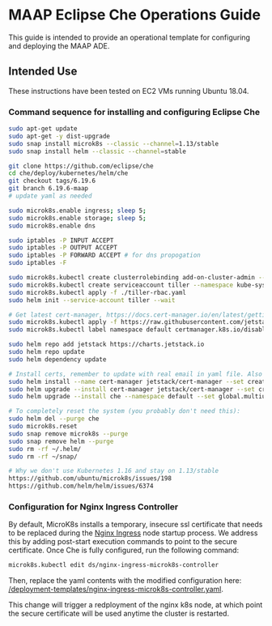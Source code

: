 # MAAP Eclipse Che Operations Guide

This guide is intended to provide an operational template for configuring and deploying the MAAP ADE.

## Intended Use

These instructions have been tested on EC2 VMs running Ubuntu 18.04. 

### Command sequence for installing and configuring Eclipse Che

```bash
sudo apt-get update
sudo apt-get -y dist-upgrade
sudo snap install microk8s --classic --channel=1.13/stable
sudo snap install helm --classic --channel=stable

git clone https://github.com/eclipse/che
cd che/deploy/kubernetes/helm/che
git checkout tags/6.19.6
git branch 6.19.6-maap
# update yaml as needed

sudo microk8s.enable ingress; sleep 5;
sudo microk8s.enable storage; sleep 5;
sudo microk8s.enable dns

sudo iptables -P INPUT ACCEPT
sudo iptables -P OUTPUT ACCEPT
sudo iptables -P FORWARD ACCEPT # for dns propogation
sudo iptables -F

sudo microk8s.kubectl create clusterrolebinding add-on-cluster-admin --clusterrole=cluster-admin --serviceaccount=kube-system:default
sudo microk8s.kubectl create serviceaccount tiller --namespace kube-system
sudo microk8s.kubectl apply -f ./tiller-rbac.yaml
sudo helm init --service-account tiller --wait

# Get latest cert-manager, https://docs.cert-manager.io/en/latest/getting-started/install/kubernetes.html
sudo microk8s.kubectl apply -f https://raw.githubusercontent.com/jetstack/cert-manager/release-0.10/deploy/manifests/00-crds.yaml
sudo microk8s.kubectl label namespace default certmanager.k8s.io/disable-validation=true

sudo helm repo add jetstack https://charts.jetstack.io
sudo helm repo update
sudo helm dependency update

# Install certs, remember to update with real email in yaml file. Also update to v2 of acme: https://acme-v02.api.letsencrypt.org/directory
sudo helm install --name cert-manager jetstack/cert-manager --set createCustomResource=false
sudo helm upgrade --install cert-manager jetstack/cert-manager --set createCustomResource=true --version 0.10.1
sudo helm upgrade --install che --namespace default --set global.multiuser=true --set global.serverStrategy=single-host --set global.ingressDomain=ade.maap-project.org --set global.tls.enabled=true --set global.tls.useCertManager=true --set global.tls.useStaging=false --set tls.secretName=che-tls ./

# To completely reset the system (you probably don't need this):
sudo helm del --purge che
sudo microk8s.reset
sudo snap remove microk8s --purge
sudo snap remove helm --purge
sudo rm -rf ~/.helm/
sudo rm -rf ~/snap/

# Why we don't use Kubernetes 1.16 and stay on 1.13/stable
https://github.com/ubuntu/microk8s/issues/198
https://github.com/helm/helm/issues/6374
```

### Configuration for Nginx Ingress Controller

By default, MicroK8s installs a temporary, insecure ssl certificate that needs to be replaced during the [Nginx Ingress](https://github.com/ubuntu/microk8s/blob/1.12/microk8s-resources/actions/ingress.yaml#L66) node startup process. We address this by adding post-start execution commands to point to the secure certificate. Once Che is fully configured, run the following command:

```bash
microk8s.kubectl edit ds/nginx-ingress-microk8s-controller
```

Then, replace the yaml contents with the modified configuration here: [/deployment-templates/nginx-ingress-microk8s-controller.yaml](/deployment-templates/nginx-ingress-microk8s-controller.yaml).

This change will trigger a redployment of the nginx k8s node, at which point the secure certificate will be used anytime the cluster is restarted.
